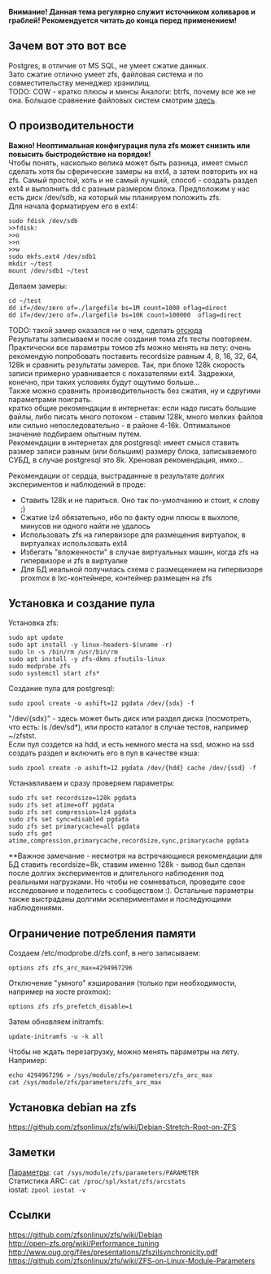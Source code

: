 **Внимание! Данная тема регулярно служит источником холиваров и граблей! Рекомендуется читать до конца перед применением!**  

## Зачем вот это вот все  
Postgres, в отличие от MS SQL, не умеет сжатие данных.  
Зато сжатие отлично умеет zfs, файловая система и по совместительству менеджер хранилищ.  
TODO: COW - кратко плюсы и минсы
Аналоги: btrfs, почему все же не она.
Большое сравнение файловых систем смотрим [здесь](https://ru.wikipedia.org/wiki/%D0%A1%D1%80%D0%B0%D0%B2%D0%BD%D0%B5%D0%BD%D0%B8%D0%B5_%D1%84%D0%B0%D0%B9%D0%BB%D0%BE%D0%B2%D1%8B%D1%85_%D1%81%D0%B8%D1%81%D1%82%D0%B5%D0%BC).  

## О производительности
**Важно! Неоптимальная конфигурация пула zfs может снизить или повысить быстродействие на порядок!**  
Чтобы понять, насколько велика может быть разница, имеет смысл сделать хотя бы сферические замеры на ext4, а затем повторить их на zfs. Самый простой, хоть и не самый лучший, способ - создать раздел ext4 и выполнить dd с разным размером блока. Предположим у нас есть диск /dev/sdb, на который мы планируем положить zfs.  
Для начала форматируем его в ext4:  
```
sudo fdisk /dev/sdb
>>fdisk:
>>o
>>n
>>w
sudo mkfs.ext4 /dev/sdb1
mkdir ~/test
mount /dev/sdb1 ~/test
```
Делаем замеры:
```
cd ~/test
dd if=/dev/zero of=./largefile bs=1M count=1000 oflag=direct
dd if=/dev/zero of=./largefile bs=10K count=100000  oflag=direct
```
TODO: такой замер оказался ни о чем, сделать [отсюда](https://habr.com/post/154235/)  
Результаты записываем и после создания тома zfs тесты повторяем. Практически все параметры томов zfs можно менять на лету: очень рекомендую попробовать поставить recordsize равным 4, 8, 16, 32, 64, 128k и сравнить результаты замеров. Так, при блоке 128k скорость записи примерно уравнивается с показателями ext4. Задрежки, конечно, при таких условиях будут ощутимо больше...  
Также можно сравнить производительность без сжатия, ну и сдругими параметрами поиграть.  
кратко общие рекомендации в интернетах: если надо писать большие файлы, либо писать много потоком - ставим 128k, много мелких файлов или сильно непоследовательно - в районе 4-16k. Оптимальное значение подбираем опытным путем.  
Рекомендации в интернетах для postgresql: имеет смысл ставить размер записи равным (или большим) размеру блока, записываемого СУБД, в случае postgresql это 8k. Хреновая рекомендация, имхо...  

Рекомендации от сердца, выстраданные в результате долгих экспериментов и наблюдений в проде:
- Ставить 128k и не париться. Оно так по-умолчанию и стоит, к слову ;)  
- Сжатие lz4 обязательно, ибо по факту одни плюсы в выхлопе, минусов ни одного найти не удалось  
- Использовать zfs на гипервизоре для размещения виртуалок, в виртуалках использовать ext4
- Избегать "вложенности" в случае виртуальных машин, когда zfs на гипервизоре и zfs в виртуалке
- Для БД иеальной получилась схема с размещением на гипервизоре proxmox в lxc-контейнере, контейнер размещен на zfs

## Установка и создание пула
Установка zfs:  
```
sudo apt update
sudo apt install -y linux-headers-$(uname -r)
sudo ln -s /bin/rm /usr/bin/rm
sudo apt install -y zfs-dkms zfsutils-linux
sudo modprobe zfs
sudo systemctl start zfs*
```

Создание пула для postgresql:  
```
sudo zpool create -o ashift=12 pgdata /dev/{sdx} -f
```
"/dev/{sdx}" - здесь может быть диск или раздел диска (посмотреть, что есть: ls /dev/sd*), или просто каталог в случае тестов, например ~/zfstst.  
Если пул создется на hdd, и есть немного места на ssd, можно на ssd создать раздел и включить его в пул в качестве кэша:
```
sudo zpool create -o ashift=12 pgdata /dev/{hdd} cache /dev/{ssd} -f
```
Устанавливаем и сразу проверяем параметры:
```
sudo zfs set recordsize=128k pgdata
sudo zfs set atime=off pgdata
sudo zfs set compression=lz4 pgdata
sudo zfs set sync=disabled pgdata
sudo zfs set primarycache=all pgdata
sudo zfs get atime,compression,primarycache,recordsize,sync,primarycache pgdata
```
**Важное замечание - несмотря на встречающиеся рекомендации для БД ставить recordsize=8k, ставим именно 128k - вывод был сделан после долгих экспериментов и длительного наблюдения под реальными нагрузками. Но чтобы не сомневаться, проведите свое исследование и поделитесь с сообществом :). Остальные параметры также выстраданы долгими эскпериментами и последующими наблюдениями.

## Ограничение потребления памяти
Создаем /etc/modprobe.d/zfs.conf, в него записываем:
```
options zfs zfs_arc_max=4294967296
```
Отключение "умного" кэширования (только при необходимости, например на хосте proxmox):  
```
options zfs zfs_prefetch_disable=1

```
Затем обновляем initramfs:
```
update-initramfs -u -k all
```

Чтобы не ждать перезагрузку, можно менять параметры на лету. Например:
```
echo 4294967296 > /sys/module/zfs/parameters/zfs_arc_max
cat /sys/module/zfs/parameters/zfs_arc_max
```

## Установка debian на zfs
https://github.com/zfsonlinux/zfs/wiki/Debian-Stretch-Root-on-ZFS  

## Заметки
[Параметры](https://github.com/zfsonlinux/zfs/wiki/ZFS-on-Linux-Module-Parameters): `cat /sys/module/zfs/parameters/PARAMETER`  
Статистика ARC: `cat /proc/spl/kstat/zfs/arcstats`  
iostat: `zpool iostat -v`


## Ссылки
https://github.com/zfsonlinux/zfs/wiki/Debian  
http://open-zfs.org/wiki/Performance_tuning  
http://www.oug.org/files/presentations/zfszilsynchronicity.pdf  
https://github.com/zfsonlinux/zfs/wiki/ZFS-on-Linux-Module-Parameters  
